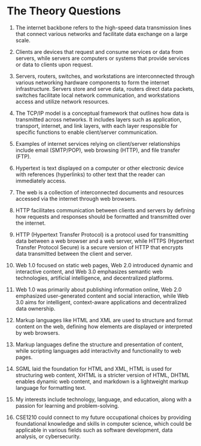 # The Theory Questions

1. The internet backbone refers to the high-speed data transmission lines that connect various networks and facilitate data exchange on a large scale.

2. Clients are devices that request and consume services or data from servers, while servers are computers or systems that provide services or data to clients upon request.

3. Servers, routers, switches, and workstations are interconnected through various networking hardware components to form the internet infrastructure. Servers store and serve data, routers direct data packets, switches facilitate local network communication, and workstations access and utilize network resources.

4. The TCP/IP model is a conceptual framework that outlines how data is transmitted across networks. It includes layers such as application, transport, internet, and link layers, with each layer responsible for specific functions to enable client/server communication.

5. Examples of internet services relying on client/server relationships include email (SMTP/POP), web browsing (HTTP), and file transfer (FTP).

6. Hypertext is text displayed on a computer or other electronic device with references (hyperlinks) to other text that the reader can immediately access.

7. The web is a collection of interconnected documents and resources accessed via the internet through web browsers.

8. HTTP facilitates communication between clients and servers by defining how requests and responses should be formatted and transmitted over the internet.

9. HTTP (Hypertext Transfer Protocol) is a protocol used for transmitting data between a web browser and a web server, while HTTPS (Hypertext Transfer Protocol Secure) is a secure version of HTTP that encrypts data transmitted between the client and server.

10. Web 1.0 focused on static web pages, Web 2.0 introduced dynamic and interactive content, and Web 3.0 emphasizes semantic web technologies, artificial intelligence, and decentralized platforms.

11. Web 1.0 was primarily about publishing information online, Web 2.0 emphasized user-generated content and social interaction, while Web 3.0 aims for intelligent, context-aware applications and decentralized data ownership.

12. Markup languages like HTML and XML are used to structure and format content on the web, defining how elements are displayed or interpreted by web browsers.

13. Markup languages define the structure and presentation of content, while scripting languages add interactivity and functionality to web pages.

14. SGML laid the foundation for HTML and XML, HTML is used for structuring web content, XHTML is a stricter version of HTML, DHTML enables dynamic web content, and markdown is a lightweight markup language for formatting text.

15. My interests include technology, language, and education, along with a passion for learning and problem-solving.

16. CSE1210 could connect to my future occupational choices by providing foundational knowledge and skills in computer science, which could be applicable in various fields such as software development, data analysis, or cybersecurity.


